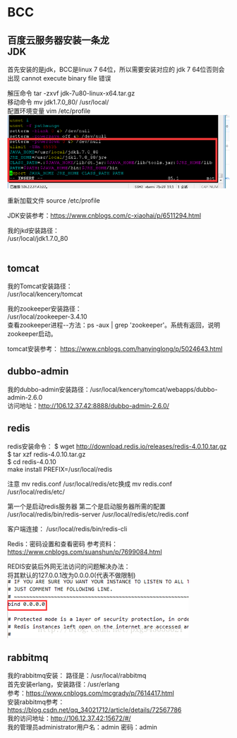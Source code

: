 # BCC
百度云服务器安装一条龙<br/>
JDK
-------
首先安装的是jdk，BCC是linux 7 64位，所以需要安装对应的 jdk 7 64位否则会出现 cannot execute binary file 错误<br/>

解压命令 tar -zxvf jdk-7u80-linux-x64.tar.gz<br>
移动命令 mv jdk1.7.0_80/ /usr/local/<br>
配置环境变量 vim /etc/profile<br>
![Image text](https://github.com/lixing20080830/BCC/raw/master/images-folder/environment.png)<br>

重新加载文件 source /etc/profile<br>
  
JDK安装参考：https://www.cnblogs.com/c-xiaohai/p/6511294.html<br>

我的jkd安装路径：<br>
/usr/local/jdk1.7.0_80<br/><br>

tomcat
-------
我的Tomcat安装路径：<br>
/usr/local/kencery/tomcat<br>

我的zookeeper安装路径：<br>
/usr/local/zookeeper-3.4.10<br>
查看zookeeper进程--方法：ps -aux | grep 'zookeeper'。系统有返回，说明zookeeper启动。<br>

tomcat安装参考：
https://www.cnblogs.com/hanyinglong/p/5024643.html<br>

dubbo-admin
-------
我的dubbo-admin安装路径：/usr/local/kencery/tomcat/webapps/dubbo-admin-2.6.0<br/>
访问地址：http://106.12.37.42:8888/dubbo-admin-2.6.0/<br/>


redis
-------
redis安装命令：
$ wget http://download.redis.io/releases/redis-4.0.10.tar.gz<br>
$ tar xzf redis-4.0.10.tar.gz<br>
$ cd redis-4.0.10<br>
make install PREFIX=/usr/local/redis<br>

注意 mv redis.conf /usr/local/redis/etc换成 mv redis.conf /usr/local/redis/etc/<br>

第一个是启动redis服务器
第二个是启动服务器所需的配置
/usr/local/redis/bin/redis-server /usr/local/redis/etc/redis.conf<br>

客户端连接：
/usr/local/redis/bin/redis-cli<br> 

Redis：密码设置和查看密码
参考资料：https://www.cnblogs.com/suanshun/p/7699084.html

REDIS安装后外网无法访问的问题解决办法：<br>
将其默认的127.0.0.1改为0.0.0.0(代表不做限制)<br>
![Image text](https://github.com/lixing20080830/BCC/raw/master/images-folder/redis.png)<br>

rabbitmq
-------
我的rabbitmq安装：
路径是：/usr/local/rabbitmq<br>
首先安装erlang，安装路径：/usr/erlang<br>
参考：https://www.cnblogs.com/mcgrady/p/7614417.html<br>
安装rabbitmq参考：https://blog.csdn.net/qq_34021712/article/details/72567786<br>
我的访问地址：http://106.12.37.42:15672/#/<br>
我的管理员administrator用户名：admin 密码：admin<br>


